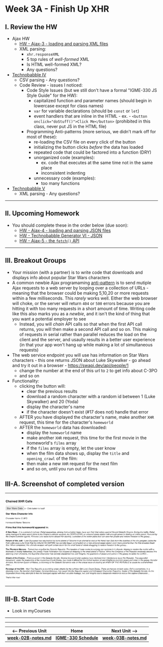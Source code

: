 # Week 3A - Finish Up XHR

## I. Review the HW
- Ajax HW
  - [HW - Ajax-3 - loading and parsing XML files](https://github.com/tonethar/IGME-330-Master/blob/master/notes/HW-ajax-3.md)
  - XML parsing:
    - `xhr.responseXML`
    - 5 top rules of *well-formed* XML
    - Is HTML well-formed XML?
    - Any questions?
- [Technobabble IV](https://github.com/tonethar/IGME-330-Master/blob/master/notes/HW-technobabble-4.md)
  - CSV parsing - Any questions?
  - Code Review - issues I noticed:
    - Code Style Issues (but we still don't have a formal "IGME-330 JS Style Guide" for the HW):
      - capitalized function and parameter names (should begin in lowercase except for class names)
      - `var` for variable declarations (should be `const` or `let`)
      - event handlers that are inline in the HTML - ex. - `<button onclick="doStuff()">Click Me</button>` (prohibited in this class, never put JS in the HTML file)
    - Programming Anti-patterns (more serious, we didn't mark off for most of these):
      - re-loading the CSV file on every click of the button
      - initializing the button clicks *before* the data has loaded
      - repeated code that could be factored into a function (DRY)
      - unorganized code (examples):
        - ex. code that executes at the same time not in the same place
        - inconsistent indenting
      - unnecessary code (examples):
        - too many functions
- [Technobabble V](https://github.com/tonethar/IGME-330-Master/blob/master/notes/HW-technobabble-5.md)
  - XML parsing - Any questions?

<hr>

## II. Upcoming Homework
- You should complete these in the order below (due soon):
  - [HW - Ajax-4 - loading and parsing JSON files](https://github.com/tonethar/IGME-330-Master/blob/master/notes/HW-ajax-4.md)
  - [HW - Technobabble Generator VI - JSON](https://github.com/tonethar/IGME-330-Master/blob/master/notes/HW-technobabble-6.md)
  - [HW - Ajax-5 - the `fetch()` API](https://github.com/tonethar/IGME-330-Master/blob/master/notes/HW-ajax-5.md)

<hr>

## III. Breakout Groups

- Your mission (with a partner) is to write code that downloads and displays info about popular Star Wars characters
- A common newbie Ajax programaming [anti-pattern](https://en.wikipedia.org/wiki/Anti-pattern) is to send mutiple Ajax requests to a web server by looping over a collection of URLs - meaning that the browser could be making 5,10,20 or more requests within a few milliseconds. This *rarely* works well. Either the web browser will choke, or the server will return `404` or `500` errors because you are hitting it with too many requests in a short amount of time. Writing code like this also marks you as a *newbie*, and it isn't the kind of thing that you want a potential employer to see
  - Instead, you will *chain* API calls so that when the first API call returns, you will then make a second API call and so on. This making of requests in serial rather than parallel reduces the load on the client and the server, and usaully results in a better user experience (in that your app won't hang up while making a lot of simultaneous requests)
- The web service endpoint you will use has information on Star Wars characters - this one returns JSON about Luke Skywalker - go ahead and try it out in a browser - https://swapi.dev/api/people/1
  - change the number at the end of this url to `2` to get info about C-3PO
  - and so on
- Functionality:
  - clicking the button will:
    - clear the previous results
    - download a random character with a random id between 1 (Luke Skywalker) and 20 (Yoda)
    - display the character's name
    - if the character doesn't exist (#17 does not) handle that error
  - AFTER you have displayed the character's name, make another `XHR` request, this time for the character's `homeworld`
  - AFTER the `homeworld` data has downloaded:
    -  display the `homeworld` name
    -  make another `XHR` request, this time for the first movie in the homeworld's `films` array
      - if the `films` array is empty, let the user know
    -  when the film data shows up, display the `title` and `opening_crawl` of the film:
      - then make a new `XHR` request for the next film
      - and so on, until you run out of films


## III-A. Screenshot of completed version

<hr>

![screenshot](../_images/HW-xhr-chaining.png)

<hr>

## III-B. Start Code

- Look in myCourses



<!--
## I. Overview

1) Review [HW-SG-1](https://github.com/tonethar/IGME-330-Master/blob/master/notes/HW-SG-1.md):
  
    - look at "Smiley" submissions
    - concepts covered - this was mostly a review of what we have been doing in class (which is a good thing!)

<hr>

2) Talk about canvas transformations - here are the notes - [Canvas III - Transformations](https://github.com/tonethar/IGME-330-Master/blob/master/notes/canvas-3.md)
  
     - we will be doing a demo of translate/rotate/scale in class
     - the demo "start" code is in the link above, and up in myCourses there is a "clip" file with some code you can copy/paste 
     - there is an accompanying HW assignment - look in myCourses dropbox for "3A inclass Checkoff" - it is due tonight

<a id="hw" />

<hr>

3) Other Homework

    - [Animated Sine Wave HW](https://github.com/tonethar/IGME-330-Master/blob/master/notes/HW-sine-wave.md) is due Wednesday night - it doesn't take too long
    - [Canvas SG-2](https://github.com/tonethar/IGME-330-Master/blob/master/notes/HW-SG-2.md) is assigned - see myCourses dropbox
    - 3 "optional" extra credit assignments - some of them are good Project 1 "starters":
      - they are all bonus "extra credit" items
      - the dropboxes for these close Monday night
      - ***you MUST do at least one of them (but you can do all three if you want, for <u>super power-up credits & achievements</u>!)***
      - here they are (for your edification):
        - [Extra Credit - Random Walker](https://github.com/tonethar/IGME-330-Master/blob/master/notes/HW-random-walker.md)
        - [Extra Credit - Conway's Life](https://github.com/tonethar/IGME-330-Master/blob/master/notes/HW-canvas-life.md)
        - [Extra Credit - Lorenz Attractor](https://github.com/tonethar/IGME-330-Master/blob/master/notes/HW-lorenz-attractor.md)
  
<!--
- Review Periodic Functions & Phyllotaxis HW:
  - [HW - Sine Wave](https://github.com/tonethar/IGME-330-Master/blob/master/notes/HW-sine-wave.md)
    - look at submissions
  - [HW - Algorithmic Botany](https://github.com/tonethar/IGME-330-Master/blob/master/notes/HW-algorithmic-botany.md) 
    - look at submissions
- [Project 1](../projects/project-1.md) assigned! 
  - Let's discuss!
  - See dropboxes for due dates
-->

<!--
## II. Lecture/Demo - the JavaScript IIFE
- Stands for "Immediately Invoked Function Expression"
- Using these is one of the requirements for Project 1
- See [IIFE Notes](https://github.com/tonethar/IGME-330-Master/blob/master/notes/IIFE-notes.md) & demo
-->

<!--
## III. Demo - Modifying your "Screen Saver with Controls"
- Go ahead and grab your "Screen Saver with Controls" code from last week:
  - First, we'll re-factor the code by getting rid of ["magic numbers"](https://en.wikipedia.org/wiki/Magic_number_(programming)#Unnamed_numerical_constants) (e.g. Unnamed Numerical values or constants)
  - Next, we'll wrap all of our JS code in an IIFE
  - Then we'll create an ES5 style external "library" of reusable functions named **"abcLIB.js"** by using an IIFE (*abc* will be your initials):
    - time allowing, we'll also take a quick look at how RiTa.js structures their library using an IIFE: https://rednoise.org/rita/download.php
-->

<!--
**Try it:** Once everything is working, move the remaining JS code in your HTML to an external JS file named **index.js**, and then import it with a &lt;script> tag
-->

<!--
## IV. Videos
- These videos were originally linked to on 2A, and will re-cap what we covered in section III. above:
  - [Screen Saver With Controls-5 (22:06)](https://video.rit.edu/Watch/screen-saver-with-controls-5):
    - getting rid of "magic numbers" by adding `canvasWidth`, `canvasHeight` variables, and a `drawParams` object
      - https://en.wikipedia.org/wiki/Magic_number_(programming)
    - using `Object.freeze()` to create an [immutable object](https://en.wikipedia.org/wiki/Immutable_object)
    - using an IIFE ("immediately invoked function expression") to remove our variables and functions from global scope:
      - https://developer.mozilla.org/en-US/docs/Glossary/IIFE
  - [Screen Saver With Controls-6 (15:35)](https://video.rit.edu/Watch/screen-saver-with-controls-6):
    - Creating an ES5 Style JS Library with an IIFE
-->

<hr><hr>

| <-- Previous Unit | Home | Next Unit -->
| --- | --- | --- 
| [**week-02B-notes.md**](week-02B-notes.md)     |  [**IGME-330 Schedule**](../schedule.md) | [**week-03B-notes.md**](week-03B-notes.md)
